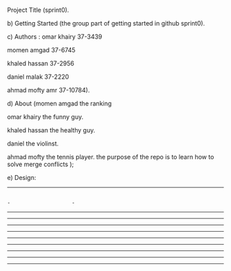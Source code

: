  Project Title (sprint0).
 
b) Getting Started (the group part of getting started in github sprint0).

c) Authors :
omar khairy 37-3439

momen amgad 37-6745

khaled hassan 37-2956

daniel malak 37-2220

ahmad mofty amr 37-10784).

d) About (momen amgad the ranking

omar khairy the funny guy.

khaled hassan the healthy guy.

daniel the violinst.

ahmad mofty the tennis player.
the purpose of the repo is to learn how to solve merge conflicts );

e) Design:
-------------------------                   ------------       -------------------
																                  -                    -
-                                                 -                    -
-                                                 -                    -
-                                                 -                    -
-                                                 -                    - 
-                 - ----                          -                    - 
-                       -                         -                    - 
-                       -                         -                    - 
-                       -                         -                    - 
-------------------------                   -----------                -   
